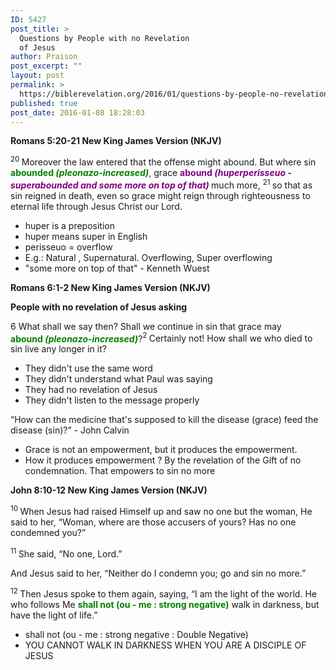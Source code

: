 ```yaml
---
ID: 5427
post_title: >
  Questions by People with no Revelation
  of Jesus
author: Praison
post_excerpt: ""
layout: post
permalink: >
  https://biblerevelation.org/2016/01/questions-by-people-no-revelation-of-jesus/
published: true
post_date: 2016-01-08 18:28:03
---
```

<strong><span class="passage-display-bcv">Romans 5:20-21
</span><span class="passage-display-version">New King James Version (NKJV)</span></strong>

<span id="en-NKJV-28068" class="text Rom-5-20"><sup class="versenum">20 </sup>Moreover the law entered that the offense might abound. But where sin <span style="color: #008000;"><strong>abounded <em>(pleonazo-increased)</em></strong></span>, grace <span style="color: #800080;"><strong>abound <em>(huperperisseuo - superabounded and some more on top of that) </em></strong></span>much more, </span><span id="en-NKJV-28069" class="text Rom-5-21"><sup class="versenum">21 </sup>so that as sin reigned in death, even so grace might reign through righteousness to eternal life through Jesus Christ our Lord.</span>
<ul>
	<li>huper is a preposition</li>
	<li>huper means super in English</li>
	<li>perisseuo = overflow</li>
	<li>E.g.: Natural , Supernatural. Overflowing, Super overflowing</li>
	<li>"some more on top of that" - Kenneth Wuest</li>
</ul>
<strong><span class="passage-display-bcv">Romans 6:1-2
</span><span class="passage-display-version">New King James Version (NKJV)</span></strong>

<strong><span id="en-NKJV-28070" class="text Rom-6-1">People with no revelation of Jesus asking</span></strong>
<p class="chapter-1"><span class="text Rom-6-1"><span class="chapternum">6 </span>What shall we say then? Shall we continue in sin that grace may <span style="color: #008000;"><strong>abound <em>(pleonazo-increased)</em></strong></span>?</span><span id="en-NKJV-28071" class="text Rom-6-2"><sup class="versenum">2 </sup>Certainly not! How shall we who died to sin live any longer in it?</span></p>

<ul>
	<li class="chapter-1">They didn't use the same word</li>
	<li class="chapter-1">They didn't understand what Paul was saying</li>
	<li class="chapter-1">They had no revelation of Jesus</li>
	<li class="chapter-1">They didn't listen to the message properly</li>
</ul>
“How can the medicine that's supposed to kill the disease (grace) feed the disease (sin)?” - John Calvin
<ul>
	<li>Grace is not an empowerment, but it produces the empowerment.</li>
	<li>How it produces empowerment ? By the revelation of the Gift of no condemnation. That empowers to sin no more</li>
</ul>
<strong><span class="passage-display-bcv">John 8:10-12
</span><span class="passage-display-version">New King James Version (NKJV)</span></strong>

<span id="en-NKJV-26392" class="text John-8-10"><sup class="versenum">10 </sup>When Jesus had raised Himself up and saw no one but the woman, He said to her, <span class="woj">“Woman, where are those accusers of yours?</span><span class="woj"> Has no one condemned you?”</span></span>

<span id="en-NKJV-26393" class="text John-8-11"><sup class="versenum">11 </sup>She said, “No one, Lord.”</span>

<span class="text John-8-11">And Jesus said to her, <span class="woj">“Neither do I condemn you; go and</span> <span class="woj">sin no more.”</span></span>

<span id="en-NKJV-26394" class="text John-8-12"><sup class="versenum">12 </sup>Then Jesus spoke to them again, saying, <span class="woj">“I am the light of the world. He who follows Me <span style="color: #008000;"><strong>shall not (ou - me : strong negative)</strong></span> walk in darkness, but have the light of life.”</span></span>
<ul>
	<li>shall not (ou - me : strong negative : Double Negative)</li>
	<li>YOU CANNOT WALK IN DARKNESS WHEN YOU ARE A DISCIPLE OF JESUS</li>
</ul>
&nbsp;